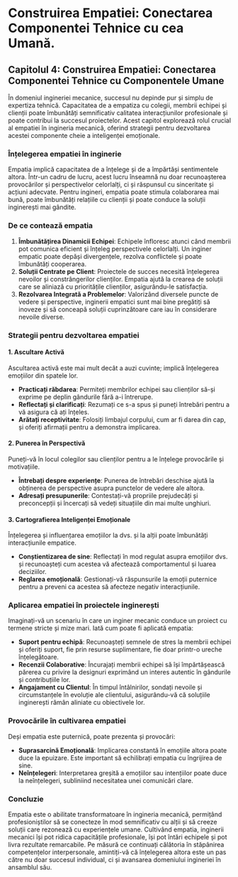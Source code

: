 # Construirea Empatiei: Conectarea Componentei Tehnice cu cea Umană.

## Capitolul 4: Construirea Empatiei: Conectarea Componentei Tehnice cu Componentele Umane

În domeniul ingineriei mecanice, succesul nu depinde pur și simplu de expertiza tehnică. Capacitatea de a empatiza cu colegii, membrii echipei și clienții poate îmbunătăți semnificativ calitatea interacțiunilor profesionale și poate contribui la succesul proiectelor. Acest capitol explorează rolul crucial al empatiei în ingineria mecanică, oferind strategii pentru dezvoltarea acestei componente cheie a inteligenței emoționale.

### Înțelegerea empatiei în inginerie

Empatia implică capacitatea de a înțelege și de a împărtăși sentimentele altora. Într-un cadru de lucru, acest lucru înseamnă nu doar recunoașterea provocărilor și perspectivelor celorlalți, ci și răspunsul cu sinceritate și acțiuni adecvate. Pentru ingineri, empatia poate stimula colaborarea mai bună, poate îmbunătăți relațiile cu clienții și poate conduce la soluții inginerești mai gândite.

### De ce contează empatia

1. **Îmbunătățirea Dinamicii Echipei**: Echipele înfloresc atunci când membrii pot comunica eficient și înțeleg perspectivele celorlalți. Un inginer empatic poate depăși divergențele, rezolva conflictele și poate îmbunătăți cooperarea.
2. **Soluții Centrate pe Client**: Proiectele de succes necesită înțelegerea nevoilor și constrângerilor clienților. Empatia ajută la crearea de soluții care se aliniază cu prioritățile clienților, asigurându-le satisfacția.
3. **Rezolvarea Integrată a Problemelor**: Valorizând diversele puncte de vedere și perspective, inginerii empatici sunt mai bine pregătiți să inoveze și să conceapă soluții cuprinzătoare care iau în considerare nevoile diverse.

### Strategii pentru dezvoltarea empatiei

#### 1. Ascultare Activă

Ascultarea activă este mai mult decât a auzi cuvinte; implică înțelegerea emoțiilor din spatele lor.

* **Practicați răbdarea**: Permiteți membrilor echipei sau clienților să-și exprime pe deplin gândurile fără a-i întrerupe.
* **Reflectați și clarificați**: Rezumați ce s-a spus și puneți întrebări pentru a vă asigura că ați înțeles.
* **Arătați receptivitate**: Folosiți limbajul corpului, cum ar fi darea din cap, și oferiți afirmații pentru a demonstra implicarea.

#### 2. Punerea în Perspectivă

Puneți-vă în locul colegilor sau clienților pentru a le înțelege provocările și motivațiile.

* **Întrebați despre experiențe**: Punerea de întrebări deschise ajută la obținerea de perspective asupra punctelor de vedere ale altora.
* **Adresați presupunerile**: Contestați-vă propriile prejudecăți și preconcepții și încercați să vedeți situațiile din mai multe unghiuri.

#### 3. Cartografierea Inteligenței Emoționale

Înțelegerea și influențarea emoțiilor la dvs. și la alții poate îmbunătăți interacțiunile empatice.

* **Conștientizarea de sine**: Reflectați în mod regulat asupra emoțiilor dvs. și recunoașteți cum acestea vă afectează comportamentul și luarea deciziilor.
* **Reglarea emoțională**: Gestionați-vă răspunsurile la emoții puternice pentru a preveni ca acestea să afecteze negativ interacțiunile.

### Aplicarea empatiei în proiectele inginerești

Imaginați-vă un scenariu în care un inginer mecanic conduce un proiect cu termene stricte și mize mari. Iată cum poate fi aplicată empatia:

* **Suport pentru echipă**: Recunoașteți semnele de stres la membrii echipei și oferiți suport, fie prin resurse suplimentare, fie doar printr-o ureche înțelegătoare.
* **Recenzii Colaborative**: Încurajați membrii echipei să își împărtășească părerea cu privire la designuri exprimând un interes autentic în gândurile și contribuțiile lor.
* **Angajament cu Clientul**: În timpul întâlnirilor, sondați nevoile și circumstanțele în evoluție ale clientului, asigurându-vă că soluțiile inginerești rămân aliniate cu obiectivele lor.

### Provocările în cultivarea empatiei

Deși empatia este puternică, poate prezenta și provocări:

* **Suprasarcină Emoțională**: Implicarea constantă în emoțiile altora poate duce la epuizare. Este important să echilibrați empatia cu îngrijirea de sine.
* **Neînțelegeri**: Interpretarea greșită a emoțiilor sau intențiilor poate duce la neînțelegeri, subliniind necesitatea unei comunicări clare.

### Concluzie

Empatia este o abilitate transformatoare în ingineria mecanică, permițând profesioniștilor să se conecteze în mod semnificativ cu alții și să creeze soluții care rezonează cu experiențele umane. Cultivând empatia, inginerii mecanici își pot ridica capacitățile profesionale, își pot întări echipele și pot livra rezultate remarcabile. Pe măsură ce continuați călătoria în stăpânirea competențelor interpersonale, amintiți-vă că înțelegerea altora este un pas către nu doar succesul individual, ci și avansarea domeniului ingineriei în ansamblul său.